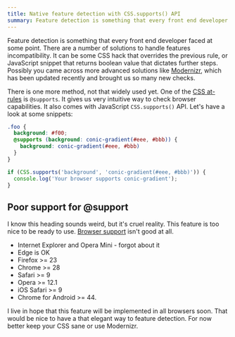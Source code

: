 ```yaml
---
title: Native feature detection with CSS.supports() API
summary: Feature detection is something that every front end developer faced at some point. CSS.supports() API allows us to use very elegant form to doing it.
---
```


Feature detection is something that every front end developer faced at some point. There are a number of solutions to handle features incompatibility. It can be some CSS hack that overrides the previous rule, or JavaScript snippet that returns boolean value that dictates further steps. Possibly you came across more advanced solutions like [Modernizr](https://modernizr.com/), which has been updated recently and brought us so many new checks.

There is one more method, not that widely used yet. One of the [CSS at-rules](https://developer.mozilla.org/en-US/docs/Web/CSS/At-rule) is `@supports`. It gives us very intuitive way to check browser capabilities. It also comes with JavaScript `CSS.supports()` API. Let's have a look at some snippets:

```scss
.foo {
  background: #f00;
  @supports (background: conic-gradient(#eee, #bbb)) {
    background: conic-gradient(#eee, #bbb)
  }
}
```

```js
if (CSS.supports('background', 'conic-gradient(#eee, #bbb)')) {
  console.log('Your browser supports conic-gradient');
}
```

## Poor support for @support

I know this heading sounds weird, but it's cruel reality. This feature is too nice to be ready to use. [Browser support](https://caniuse.com/#feat=css-supports-api) isn't good at all.

- Internet Explorer and Opera Mini - forgot about it
- Edge is OK
- Firefox >= 23
- Chrome >= 28
- Safari >= 9
- Opera >= 12.1
- iOS Safari >= 9
- Chrome for Android >= 44.

I live in hope that this feature will be implemented in all browsers soon. That would be nice to have a that elegant way to feature detection. For now better keep your CSS sane or use Modernizr.
